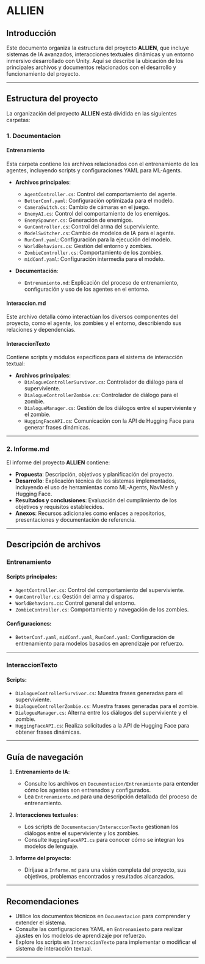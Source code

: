 # ALLIEN

## Introducción

Este documento organiza la estructura del proyecto **ALLIEN**, que incluye sistemas de IA avanzados, interacciones textuales dinámicas y un entorno inmersivo desarrollado con Unity. Aquí se describe la ubicación de los principales archivos y documentos relacionados con el desarrollo y funcionamiento del proyecto.

---

## Estructura del proyecto

La organización del proyecto **ALLIEN** está dividida en las siguientes carpetas:

### 1. **Documentacion**

#### **Entrenamiento**
Esta carpeta contiene los archivos relacionados con el entrenamiento de los agentes, incluyendo scripts y configuraciones YAML para ML-Agents.

- **Archivos principales**:
  - `AgentController.cs`: Control del comportamiento del agente.
  - `BetterConf.yaml`: Configuración optimizada para el modelo.
  - `CameraSwitch.cs`: Cambio de cámaras en el juego.
  - `EnemyAI.cs`: Control del comportamiento de los enemigos.
  - `EnemySpawner.cs`: Generación de enemigos.
  - `GunController.cs`: Control del arma del superviviente.
  - `ModelSwitcher.cs`: Cambio de modelos de IA para el agente.
  - `RunConf.yaml`: Configuración para la ejecución del modelo.
  - `WorldBehaviors.cs`: Gestión del entorno y zombies.
  - `ZombieController.cs`: Comportamiento de los zombies.
  - `midConf.yaml`: Configuración intermedia para el modelo.

- **Documentación**:
  - `Entrenamiento.md`: Explicación del proceso de entrenamiento, configuración y uso de los agentes en el entorno.

#### **Interaccion.md**
Este archivo detalla cómo interactúan los diversos componentes del proyecto, como el agente, los zombies y el entorno, describiendo sus relaciones y dependencias.

#### **InteraccionTexto**
Contiene scripts y módulos específicos para el sistema de interacción textual:

- **Archivos principales**:
  - `DialogueControllerSurvivor.cs`: Controlador de diálogo para el superviviente.
  - `DialogueControllerZombie.cs`: Controlador de diálogo para el zombie.
  - `DialogueManager.cs`: Gestión de los diálogos entre el superviviente y el zombie.
  - `HuggingFaceAPI.cs`: Comunicación con la API de Hugging Face para generar frases dinámicas.

---

### 2. **Informe.md**

El informe del proyecto **ALLIEN** contiene:

- **Propuesta**: Descripción, objetivos y planificación del proyecto.
- **Desarrollo**: Explicación técnica de los sistemas implementados, incluyendo el uso de herramientas como ML-Agents, NavMesh y Hugging Face.
- **Resultados y conclusiones**: Evaluación del cumplimiento de los objetivos y requisitos establecidos.
- **Anexos**: Recursos adicionales como enlaces a repositorios, presentaciones y documentación de referencia.

---

## Descripción de archivos

### **Entrenamiento**

#### Scripts principales:
- `AgentController.cs`: Control del comportamiento del superviviente.
- `GunController.cs`: Gestión del arma y disparos.
- `WorldBehaviors.cs`: Control general del entorno.
- `ZombieController.cs`: Comportamiento y navegación de los zombies.

#### Configuraciones:
- `BetterConf.yaml`, `midConf.yaml`, `RunConf.yaml`: Configuración de entrenamiento para modelos basados en aprendizaje por refuerzo.

---

### **InteraccionTexto**

#### Scripts:
- `DialogueControllerSurvivor.cs`: Muestra frases generadas para el superviviente.
- `DialogueControllerZombie.cs`: Muestra frases generadas para el zombie.
- `DialogueManager.cs`: Alterna entre los diálogos del superviviente y el zombie.
- `HuggingFaceAPI.cs`: Realiza solicitudes a la API de Hugging Face para obtener frases dinámicas.

---

## Guía de navegación

1. **Entrenamiento de IA**:
   - Consulte los archivos en `Documentacion/Entrenamiento` para entender cómo los agentes son entrenados y configurados.
   - Lea `Entrenamiento.md` para una descripción detallada del proceso de entrenamiento.

2. **Interacciones textuales**:
   - Los scripts de `Documentacion/InteraccionTexto` gestionan los diálogos entre el superviviente y los zombies.
   - Consulte `HuggingFaceAPI.cs` para conocer cómo se integran los modelos de lenguaje.

3. **Informe del proyecto**:
   - Diríjase a `Informe.md` para una visión completa del proyecto, sus objetivos, problemas encontrados y resultados alcanzados.

---

## Recomendaciones

- Utilice los documentos técnicos en `Documentacion` para comprender y extender el sistema.
- Consulte las configuraciones YAML en `Entrenamiento` para realizar ajustes en los modelos de aprendizaje por refuerzo.
- Explore los scripts en `InteraccionTexto` para implementar o modificar el sistema de interacción textual.

---

